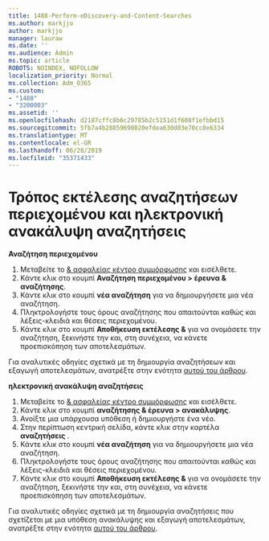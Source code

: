 ```yaml
---
title: 1488-Perform-eDiscovery-and-Content-Searches
ms.author: markjjo
author: markjjo
manager: lauraw
ms.date: ''
ms.audience: Admin
ms.topic: article
ROBOTS: NOINDEX, NOFOLLOW
localization_priority: Normal
ms.collection: Adm_O365
ms.custom:
- "1488"
- "3200003"
ms.assetid: ''
ms.openlocfilehash: d2187cffc8b6c29785b2c5151d1f608f1efbbd15
ms.sourcegitcommit: 5fb7a4b28859690020efdea630d03e70cc0e6334
ms.translationtype: MT
ms.contentlocale: el-GR
ms.lasthandoff: 06/28/2019
ms.locfileid: "35371433"
---
```

# <a name="how-to-perform-content-searches-and-ediscovery-searches"></a>Τρόπος εκτέλεσης αναζητήσεων περιεχομένου και ηλεκτρονική ανακάλυψη αναζητήσεις

**Αναζήτηση περιεχομένου**

1. Μεταβείτε το [& ασφαλείας κέντρο συμμόρφωσης](https://protection.office.com) και εισέλθετε.
2. Κάντε κλικ στο κουμπί **Αναζήτηση περιεχομένου > έρευνα & αναζήτησης**.
3. Κάντε κλικ στο κουμπί **νέα αναζήτηση** για να δημιουργήσετε μια νέα αναζήτηση.
4. Πληκτρολογήστε τους όρους αναζήτησης που απαιτούνται καθώς και λέξεις-κλειδιά και θέσεις περιεχομένου.  
5. Κάντε κλικ στο κουμπί **Αποθήκευση εκτέλεσης &** για να ονομάσετε την αναζήτηση, ξεκινήστε την και, στη συνέχεια, να κάνετε προεπισκόπηση των αποτελεσμάτων.

Για αναλυτικές οδηγίες σχετικά με τη δημιουργία αναζητήσεων και εξαγωγή αποτελεσμάτων, ανατρέξτε στην ενότητα [αυτού του άρθρου](https://docs.microsoft.com/office365/securitycompliance/content-search).

**ηλεκτρονική ανακάλυψη αναζητήσεις**

1. Μεταβείτε το [& ασφαλείας κέντρο συμμόρφωσης](https://protection.office.com) και εισέλθετε.
2. Κάντε κλικ στο κουμπί **αναζήτησης & έρευνα > ανακάλυψης**.
3. Ανοίξτε μια υπάρχουσα υπόθεση ή δημιουργήστε ένα νέο.
4. Στην περίπτωση κεντρική σελίδα, κάντε κλικ στην καρτέλα **αναζητήσεις** .  
5. Κάντε κλικ στο κουμπί **νέα αναζήτηση** για να δημιουργήσετε μια νέα αναζήτηση.
6. Πληκτρολογήστε τους όρους αναζήτησης που απαιτούνται καθώς και λέξεις-κλειδιά και θέσεις περιεχομένου.  
7. Κάντε κλικ στο κουμπί **Αποθήκευση εκτέλεσης &** για να ονομάσετε την αναζήτηση, ξεκινήστε την και, στη συνέχεια, να κάνετε προεπισκόπηση των αποτελεσμάτων.

Για αναλυτικές οδηγίες σχετικά με τη δημιουργία αναζητήσεις που σχετίζεται με μια υπόθεση ανακάλυψης και εξαγωγή αποτελεσμάτων, ανατρέξτε στην ενότητα [αυτού του άρθρου](https://docs.microsoft.com/office365/securitycompliance/ediscovery-cases).